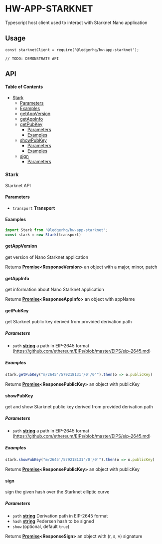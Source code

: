 # HW-APP-STARKNET

Typescript host client used to interact with Starknet Nano application

## Usage

    const starknetClient = require('@ledgerhq/hw-app-starknet');

    // TODO: DEMONSTRATE API

## API

<!-- Generated by documentation.js. Update this documentation by updating the source code. -->

#### Table of Contents

*   [Stark](#stark)
    *   [Parameters](#parameters)
    *   [Examples](#examples)
    *   [getAppVersion](#getappversion)
    *   [getAppInfo](#getappinfo)
    *   [getPubKey](#getpubkey)
        *   [Parameters](#parameters-1)
        *   [Examples](#examples-1)
    *   [showPubKey](#showpubkey)
        *   [Parameters](#parameters-2)
        *   [Examples](#examples-2)
    *   [sign](#sign)
        *   [Parameters](#parameters-3)

### Stark

Starknet API

#### Parameters

*   `transport` **Transport** 

#### Examples

```javascript
import Stark from "@ledgerhq/hw-app-starknet";
const stark = new Stark(transport)
```

#### getAppVersion

get version of Nano Starknet application

Returns **[Promise](https://developer.mozilla.org/docs/Web/JavaScript/Reference/Global_Objects/Promise)\<ResponseVersion>** an object with a major, minor, patch

#### getAppInfo

get information about Nano Starknet application

Returns **[Promise](https://developer.mozilla.org/docs/Web/JavaScript/Reference/Global_Objects/Promise)\<ResponseAppInfo>** an object with appName

#### getPubKey

get Starknet public key derived from provided derivation path

##### Parameters

*   `path` **[string](https://developer.mozilla.org/docs/Web/JavaScript/Reference/Global_Objects/String)** a path in EIP-2645 format (<https://github.com/ethereum/EIPs/blob/master/EIPS/eip-2645.md>)

##### Examples

```javascript
stark.getPubKey("m/2645'/579218131'/0'/0'").then(o => o.publicKey)
```

Returns **[Promise](https://developer.mozilla.org/docs/Web/JavaScript/Reference/Global_Objects/Promise)\<ResponsePublicKey>** an object with publicKey

#### showPubKey

get and show Starknet public key derived from provided derivation path

##### Parameters

*   `path` **[string](https://developer.mozilla.org/docs/Web/JavaScript/Reference/Global_Objects/String)** a path in EIP-2645 format (<https://github.com/ethereum/EIPs/blob/master/EIPS/eip-2645.md>)

##### Examples

```javascript
stark.showPubKey("m/2645'/579218131'/0'/0'").then(o => o.publicKey)
```

Returns **[Promise](https://developer.mozilla.org/docs/Web/JavaScript/Reference/Global_Objects/Promise)\<ResponsePublicKey>** an object with publicKey

#### sign

sign the given hash over the Starknet elliptic curve

##### Parameters

*   `path` **[string](https://developer.mozilla.org/docs/Web/JavaScript/Reference/Global_Objects/String)** Derivation path in EIP-2645 format
*   `hash` **[string](https://developer.mozilla.org/docs/Web/JavaScript/Reference/Global_Objects/String)** Pedersen hash to be signed
*   `show`   (optional, default `true`)

Returns **[Promise](https://developer.mozilla.org/docs/Web/JavaScript/Reference/Global_Objects/Promise)\<ResponseSign>** an object with (r, s, v) signature
